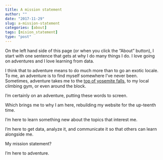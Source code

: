 ```yaml
---
title: A mission statement
author: ""
date: "2017-11-29"
slug: a-mission-statement
categories: [about]
tags: [mision_statement]
type: "post"
---
```


On the left hand side of this page (or when you click the “About” button), I start with one sentence that gets at why I do many things I do. I love going on adventures and I love learning from data.

I think that to adventure means to do much more than to go an exotic locale. To me, an adventure is to find myself somewhere I’ve never been. Sometimes, adventure takes me to the [top of yosemite falls](https://www.instagram.com/p/BcGek6DFIEe/), to my local climbing gym, or even around the block.

I’m certainly on an adventure, putting these words to screen.

Which brings me to why I am here, rebuilding my website for the up-teenth time.

I’m here to learn something new about the topics that interest me.

I’m here to get data, analyze it, and communicate it so that others can learn alongside me.

My mission statement?

I’m here to adventure.
